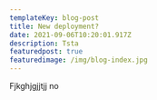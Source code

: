```yaml
---
templateKey: blog-post
title: New deployment?
date: 2021-09-06T10:20:01.917Z
description: Tsta
featuredpost: true
featuredimage: /img/blog-index.jpg
---
```

Fjkghjgjjtjj no